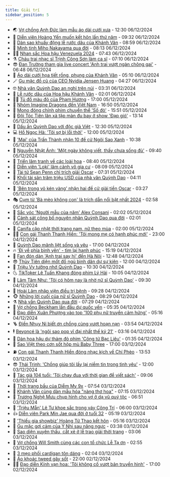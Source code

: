 ```yaml
---
title: Giải trí
sidebar_position: 5
---
```


<!-- vnexpress-giai-tri:START -->
- 🌏 [Vợ chồng Anh Đức làm mẫu áo dài cưới xưa](https://vnexpress.net/vo-chong-anh-duc-lam-mau-ao-dai-cuoi-xua-4824071.html) - 12:30 06/12/2024
- 💫 [Diễn viên Hoàng Yến muốn kết hôn lần thứ năm](https://vnexpress.net/dien-vien-hoang-yen-muon-ket-hon-lan-thu-nam-4824692.html) - 09:32 06/12/2024
- 🌮 [Dàn sao khuấy động lễ rước dâu của Khánh Vân](https://vnexpress.net/dan-sao-khuay-dong-le-ruoc-dau-cua-khanh-van-4824533.html) - 08:59 06/12/2024
- 🧠 [Minh tinh Miho Nakayama qua đời](https://vnexpress.net/minh-tinh-miho-nakayama-qua-doi-4824717.html) - 08:13 06/12/2024
- 👨‍🏫 [Nhan sắc Hoa hậu Venezuela 2024](https://vnexpress.net/nhan-sac-hoa-hau-venezuela-2024-4824687.html) - 07:43 06/12/2024
- ⚗️ [Cháu trai nhạc sĩ Trịnh Công Sơn làm ca sĩ](https://vnexpress.net/chau-trai-nhac-si-trinh-cong-son-lam-ca-si-4824505.html) - 07:10 06/12/2024
- 😎 [Đan Trường tham gia live concert &#39;Anh trai vượt ngàn chông gai&#39;](https://vnexpress.net/dan-truong-tham-gia-live-concert-anh-trai-vuot-ngan-chong-gai-4824474.html) - 06:48 06/12/2024
- 🫣 [Áo dài cưới họa tiết rồng, phụng của Khánh Vân](https://vnexpress.net/ao-dai-cuoi-hoa-tiet-rong-phung-cua-khanh-van-4824222.html) - 05:10 06/12/2024
- 🪄 [Gu mặc đồ cũ của CEO Nvidia Jensen Huang](https://vnexpress.net/gu-mac-do-cu-cua-ceo-nvidia-jensen-huang-4824595.html) - 04:27 06/12/2024
- 🤓 [Nhà văn Quỳnh Dao an nghỉ trên núi](https://vnexpress.net/nha-van-quynh-dao-an-nghi-tren-nui-4824520.html) - 03:31 06/12/2024
- 🫶 [Lễ rước dâu của Hoa hậu Khánh Vân](https://vnexpress.net/le-ruoc-dau-cua-hoa-hau-khanh-van-4824211.html) - 02:01 06/12/2024
- 🧑‍🏫 [Tủ đồ màu đỏ của Phạm Hương](https://vnexpress.net/tu-do-mau-do-cua-pham-huong-4823877.html) - 17:00 05/12/2024
- 🦄 [Nhóm Imagine Dragons đến Việt Nam](https://vnexpress.net/nhom-imagine-dragons-den-viet-nam-4824394.html) - 16:50 05/12/2024
- 💫 [Mono đóng chính phim chuyển thể &#39;Số đỏ&#39;](https://vnexpress.net/mono-dong-chinh-phim-chuyen-the-so-do-4824407.html) - 15:51 05/12/2024
- 🎊 [Đội Tóc Tiên lăn xả tập màn đu bay ở show &#39;Đạp gió&#39;](https://vnexpress.net/doi-toc-tien-lan-xa-tap-man-du-bay-o-show-dap-gio-4824180.html) - 13:14 05/12/2024
- 👹 [Dấu ấn Quỳnh Dao với độc giả Việt](https://vnexpress.net/dau-an-quynh-dao-voi-doc-gia-viet-4823948.html) - 12:30 05/12/2024
- 💻 [Hồ Ngọc Hà: &#39;Tôi sợ bị lỗi thời&#39;](https://vnexpress.net/ho-ngoc-ha-toi-so-bi-loi-thoi-4821474.html) - 12:00 05/12/2024
- 🤡 [&#39;Mai&#39; của Trấn Thành nhận 10 đề cử Ngôi Sao Xanh](https://vnexpress.net/mai-cua-tran-thanh-nhan-10-de-cu-ngoi-sao-xanh-4824270.html) - 10:38 05/12/2024
- 🥰 [Nguyễn Nhật Ánh: &#39;Một ngày không viết, thấy chưa sống đủ&#39;](https://vnexpress.net/nguyen-nhat-anh-mot-ngay-khong-viet-thay-chua-song-du-4824188.html) - 09:40 05/12/2024
- 🚀 [Triển lãm tranh về các loài hoa](https://vnexpress.net/trien-lam-tranh-ve-cac-loai-hoa-4823824.html) - 08:40 05/12/2024
- 📝 [Diễn viên &#39;Loki&#39; lâm cảnh vô gia cư](https://vnexpress.net/dien-vien-loki-lam-canh-vo-gia-cu-4824074.html) - 08:09 05/12/2024
- 🐲 [Tài tử Sean Penn chỉ trích giải Oscar](https://vnexpress.net/tai-tu-sean-penn-chi-trich-giai-oscar-4824065.html) - 07:31 05/12/2024
- 🎃 [Khối tài sản trăm triệu USD của nhà văn Quỳnh Dao](https://vnexpress.net/khoi-tai-san-tram-trieu-usd-cua-nha-van-quynh-dao-4824036.html) - 04:11 05/12/2024
- 🤠 [&#39;Bên trong vỏ kén vàng&#39; nhận hai đề cử giải tiền Oscar](https://vnexpress.net/ben-trong-vo-ken-vang-nhan-hai-de-cu-giai-tien-oscar-4824015.html) - 03:27 05/12/2024
- 🎭 [Cụm từ &#39;Bà mèo không con&#39; là trích dẫn nổi bật nhất 2024](https://vnexpress.net/cum-tu-ba-meo-khong-con-la-trich-dan-noi-bat-nhat-2024-4824018.html) - 02:58 05/12/2024
- 🧰 [Sắc vóc &#39;Người mẫu của năm&#39; Alex Consani](https://vnexpress.net/sac-voc-nguoi-mau-cua-nam-alex-consani-4823160.html) - 02:02 05/12/2024
- 🦍 [Cảnh sát công bố nguyên nhân Quỳnh Dao qua đời](https://vnexpress.net/canh-sat-cong-bo-nguyen-nhan-quynh-dao-qua-doi-4824019.html) - 02:01 05/12/2024
- 🌝 [Canifa cập nhật thời trang nam, nữ theo mùa](https://vnexpress.net/canifa-cap-nhat-thoi-trang-nam-nu-theo-mua-4806731.html) - 02:00 05/12/2024
- 🧑‍💻 [Con gái Thanh Thanh Hiền: &#39;Tôi mong mẹ có hạnh phúc mới&#39;](https://vnexpress.net/con-gai-thanh-thanh-hien-toi-mong-me-co-hanh-phuc-moi-4823143.html) - 23:00 04/12/2024
- 🥸 [Quỳnh Dao mãnh liệt sống và yêu](https://vnexpress.net/quynh-dao-manh-liet-song-va-yeu-4823924.html) - 17:00 04/12/2024
- 🔥 [&#39;Đi về phía bình yên&#39; - tìm lại hạnh phúc](https://vnexpress.net/di-ve-phia-binh-yen-tim-lai-hanh-phuc-4823552.html) - 15:19 04/12/2024
- 🐎 [Fan đón dàn &#39;Anh trai say hi&#39; đến Hà Nội](https://vnexpress.net/fan-don-dan-anh-trai-say-hi-den-ha-noi-4823923.html) - 12:48 04/12/2024
- 😎 [Thủy Tiên diện mốt đồ ngủ bình dân dự sự kiện](https://vnexpress.net/thuy-tien-dien-mot-do-ngu-binh-dan-du-su-kien-4823615.html) - 12:00 04/12/2024
- 🦄 [Triệu Vy tưởng nhớ Quỳnh Dao](https://vnexpress.net/trieu-vy-tuong-nho-quynh-dao-4823874.html) - 10:30 04/12/2024
- 🌜 [TikToker Lê Tuấn Khang đóng phim Lý Hải](https://vnexpress.net/tiktoker-le-tuan-khang-dong-phim-ly-hai-4823854.html) - 10:05 04/12/2024
- 🚦 [Lâm Tâm Như: &#39;Tôi có hôm nay là nhờ nữ sĩ Quỳnh Dao&#39;](https://vnexpress.net/lam-tam-nhu-toi-co-hom-nay-la-nho-nu-si-quynh-dao-4823806.html) - 09:30 04/12/2024
- 🧐 [Hoài Lâm nhập viện điều trị bệnh](https://vnexpress.net/hoai-lam-nhap-vien-dieu-tri-benh-4823739.html) - 09:28 04/12/2024
- 🐵 [Những lời cuối của nữ sĩ Quỳnh Dao](https://vnexpress.net/nhung-loi-cuoi-cua-nu-si-quynh-dao-4823774.html) - 08:29 04/12/2024
- ⚗️ [Nhà văn Quỳnh Dao qua đời](https://vnexpress.net/nha-van-quynh-dao-qua-doi-4823735.html) - 07:29 04/12/2024
- 👺 [Vợ chồng Beckham lần đầu dự quốc yến](https://vnexpress.net/vo-chong-beckham-lan-dau-du-quoc-yen-4823658.html) - 05:35 04/12/2024
- 🌊 [Đạo diễn Xuân Phượng vào top &#39;100 phụ nữ truyền cảm hứng&#39;](https://vnexpress.net/dao-dien-xuan-phuong-vao-top-100-phu-nu-truyen-cam-hung-4823677.html) - 05:16 04/12/2024
- 🪜 [Điền Nhụy Ni biết ơn chồng cùng vượt hoạn nạn](https://vnexpress.net/dien-nhuy-ni-biet-on-chong-cung-vuot-hoan-nan-4823563.html) - 03:54 04/12/2024
- 🕴 [Beyoncé là &#39;ngôi sao pop vĩ đại nhất thế kỷ 21&#39;](https://vnexpress.net/beyonce-la-ngoi-sao-pop-vi-dai-nhat-the-ky-21-4823118.html) - 03:16 04/12/2024
- 💃 [Dàn hoa hậu dự thảm đỏ phim &#39;Công tử Bạc Liêu&#39;](https://vnexpress.net/dan-hoa-hau-du-tham-do-phim-cong-tu-bac-lieu-4823493.html) - 01:35 04/12/2024
- 🦄 [Sao Việt theo cơn sốt hộp mù Baby Three](https://vnexpress.net/sao-viet-theo-con-sot-hop-mu-baby-three-4823234.html) - 17:00 03/12/2024
- ⛽️ [Con gái Thanh Thanh Hiền đóng nhạc kịch về Chí Phèo](https://vnexpress.net/con-gai-thanh-thanh-hien-dong-nhac-kich-ve-chi-pheo-4823367.html) - 13:53 03/12/2024
- 😎 [Thái Trinh: &#39;Chồng giúp tôi lấy lại niềm tin trong tình yêu&#39;](https://vnexpress.net/thai-trinh-chong-giup-toi-lay-lai-niem-tin-trong-tinh-yeu-4822654.html) - 12:00 03/12/2024
- 🌊 [Tác giả 104 tuổi: &#39;Tôi chạy đua với thời gian để viết sách&#39;](https://vnexpress.net/tac-gia-104-tuoi-toi-chay-dua-voi-thoi-gian-de-viet-sach-4822186.html) - 09:06 03/12/2024
- 🐲 [Thời trang bầu của Diễm My 9x](https://vnexpress.net/thoi-trang-bau-cua-diem-my-9x-4822865.html) - 07:54 03/12/2024
- 💂 [Khánh Vân cùng dàn mẫu hóa &quot;nàng thơ hoa&quot;](https://vnexpress.net/khanh-van-cung-dan-mau-hoa-nang-tho-hoa-4823232.html) - 07:15 03/12/2024
- 🙉 [Trương Nghệ Mưu chụp hình cho vợ ở dạ vũ quý tộc](https://vnexpress.net/truong-nghe-muu-chup-hinh-cho-vo-o-da-vu-quy-toc-4823137.html) - 06:51 03/12/2024
- 💪 [&#39;Triệu Mẫn&#39; Lê Tư khoe sắc trong váy Công Trí](https://vnexpress.net/trieu-man-le-tu-khoe-sac-trong-vay-cong-tri-4823206.html) - 06:00 03/12/2024
- 👍 [Diễn viên Park Min Jae qua đời ở tuổi 32](https://vnexpress.net/dien-vien-park-min-jae-qua-doi-o-tuoi-32-4823181.html) - 05:19 03/12/2024
- 💪 [&#39;Thiếu gia showbiz&#39; Hoàng Tử Thao kết hôn](https://vnexpress.net/thieu-gia-showbiz-hoang-tu-thao-ket-hon-4823165.html) - 05:16 03/12/2024
- 💄 [Gu mặc gợi cảm của Ý Nhi sau nâng ngực](https://vnexpress.net/gu-mac-goi-cam-cua-y-nhi-sau-nang-nguc-4823127.html) - 03:38 03/12/2024
- 🦩 [Sao diện xuyên thấu, cắt xẻ ở lễ trao giải thời trang](https://vnexpress.net/sao-dien-xuyen-thau-cat-xe-o-le-trao-giai-thoi-trang-4823129.html) - 03:06 03/12/2024
- 🥸 [Vợ chồng Will Smith cùng các con tổ chức Lễ Tạ ơn](https://vnexpress.net/vo-chong-will-smith-cung-cac-con-to-chuc-le-ta-on-4823101.html) - 02:55 03/12/2024
- 🧰 [3 mẹo phối cardigan tôn dáng](https://vnexpress.net/3-meo-phoi-cardigan-ton-dang-4822971.html) - 02:04 03/12/2024
- 💼 [Áo khoác tweed gây sốt](https://vnexpress.net/ao-khoac-tweed-gay-sot-4822752.html) - 22:00 02/12/2024
- 🧑‍💻 [Đạo diễn Kính vạn hoa: &#39;Tôi không cố vượt bản truyền hình&#39;](https://vnexpress.net/dao-dien-kinh-van-hoa-toi-khong-co-vuot-ban-truyen-hinh-4819802.html) - 17:00 02/12/2024<!-- vnexpress-giai-tri:END -->
